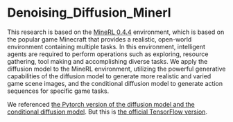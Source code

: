 # Denoising_Diffusion_Minerl
This research is based on the [MineRL 0.4.4](https://minerl.readthedocs.io/en/v0.4.4/) environment, which is based on the popular game Minecraft that provides a realistic, open-world environment containing multiple tasks. In this environment, intelligent agents are required to perform operations such as exploring, resource gathering, tool making and accomplishing diverse tasks. We apply the diffusion model to the MineRL environment, utilizing the powerful generative capabilities of the diffusion model to generate more realistic and varied game scene images, and the conditional diffusion model to generate action sequences for specific game tasks.

We referenced [the Pytorch version of the diffusion model and the conditional diffusion model](https://github.com/lucidrains/denoising-diffusion-pytorch?tab=readme-ov-file). But this is [the official TensorFlow version](https://github.com/hojonathanho/diffusion). 
